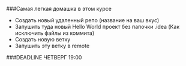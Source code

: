 ###Самая легкая домашка в этом курсе

* Создать новый удаленный репо (название на ваш вкус)
* Запушить туда новый Hello World проект без папочки .idea
(Как исключить файлы из коммита)
* Создать новую ветку 
* Запушить эту ветку в remote

###DEADLINE ЧЕТВЕРГ 19:00
